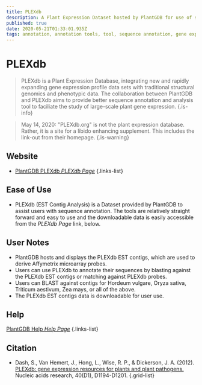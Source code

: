 ```yaml
---
title: PLEXdb
description: A Plant Expression Dataset hosted by PlantGDB for use of sequence annotation.
published: true
date: 2020-05-21T01:33:01.935Z
tags: annotation, annotation tools, tool, sequence annotation, gene expression, phenotype
---
```


# PLEXdb

> PLEXdb is a Plant Expression Database, integrating new and rapidly expanding gene expression profile data sets with traditional structural genomics and phenotypic data. The collaboration between PlantGDB and PLEXdb aims to provide better sequence annotation and analysis tool to faciliate the study of large-scale plant gene expression.
{.is-info}

> May 14, 2020: "PLEXdb.org" is not the plant expression database. Rather, it is a site for a libido enhancing supplement.  This includes the link-out from their homepage.
{.is-warning}

## Website

- [PlantGDB PLEXdb *PLEXdb Page*](http://www.plantgdb.org/prj/PLEXdb/)
{.links-list}

## Ease of Use

- PLEXdb (EST Contig Analysis) is a Dataset provided by PlantGDB to assist users with sequence annotation.  The tools are relatively straight forward and easy to use and the downloadable data is easily accessible from the *PLEXdb Page* link, below.

## User Notes

- PlantGDB hosts and displays the PLEXdb EST contigs, which are used to derive Affymetrix microarray probes.
- Users can use PLEXdb to annotate their sequences by blasting against the PLEXdb EST contigs or matching against PLEXdb probes.
- Users can BLAST against contigs for Hordeum vulgare, Oryza sativa, Triticum aestivum, Zea mays, or all of the above. 
- The PLEXdb EST contigs data is downloadable for user use. 


## Help

 [PlantGDB Help *Help Page*](http://www.plantgdb.org/help/)
{.links-list}

## Citation

- Dash, S., Van Hemert, J., Hong, L., Wise, R. P., & Dickerson, J. A. (2012). [PLEXdb: gene expression resources for plants and plant pathogens.](https://academic.oup.com/nar/article/40/D1/D1194/2903561) Nucleic acids research, 40(D1), D1194-D1201.
{.grid-list}